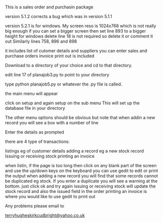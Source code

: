 This is a sales order and purchasin package

version 5.1.2 corrects a bug which was in version 5.1.1

version 5.2.1 is for windows. My screen reso is 1024x768 which is not really big enough
if you can set a bigger screen then set line 893 to a bigger height
for windows delete line 18 is not required so delete it or comment it out
Similarly lines 758, 896 and 898




it includes list of cutomer details and suppliers
you can enter sales and purchase orders
invoice print out is included


Download to a directory of your choice and cd to that directory.

edit line 17 of planajob3.py to point to your directory

type python planajob5.py or whatever the .py file is called.

the main menu will appear

click on setup and again setup on the sub menu This will set up the database file in your directory


The other menu options should be obvious but note that when addin a new record you will see a box with a number of line

Enter the details as prompted

there are 4 type of transactions:

listings eg of customer details
adding a record eg a new stock record
Issuing or receiving stock
printing an invoice

when listin, if the page is too long then click on any blank part of the screen and use the up/down keys on the keyboard
you can use gedit to edit or print the output
when adding a new record you will find that some records cannot be duplicated eg stock. 
If you enter a duplicate you will see a warning at the bottom. just click ok and try again
issuing or receiving stock will update the stock record and also the issued field in the order
printing an invoice is where you would like to use gedit to print out


Any problems please email to

terryhugheskirkcudbright@yahoo.co.uk




